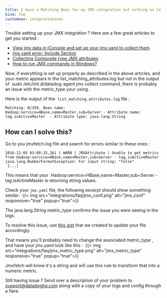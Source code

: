 ```yaml
---
title: I Have a Matching Bean for my JMX integration but nothing on Collect !
kind: faq
customnav: integrationsnav
---
```



Trouble setting up your JMX integration ? Here are a few great articles to get you started : 

* [View jmx data in jConsole and set up your jmx.yaml to collect them](/integrations/faq/view-jmx-data-in-jconsole-and-set-up-your-jmx-yaml-to-collect-them)
* [jmx.yaml error: Include Section](/integrations/faq/jmx-yaml-error-include-section)
* [Collecting Composite type JMX attributes](/integrations/faq/collecting-composite-type-jmx-attributes)
* [How to run JMX commands in Windows?](/integrations/faq/how-to-run-jmx-commands-in-windows)

Now, if everything is set up properly as described in the above articles, and your metric appears in the list_matching_attributes.log but not in the output of  sudo /etc/init.d/datadog-agent jmx collect command, there is probably an issue with the metric_type your using. 

Here is the output of the  `list_matching_attributes.log` file :
```
Matching: 0/350. Bean name: Hadoop:service=HBase,name=Master,sub=Server - Attribute name: tag.isActiveMaster  - Attribute type: java.lang.String
```

## How can I solve this? 

Go to you jmxfetch.log file and search for errors similar to these ones : 

```
2016-12-05 03:08:33,261 | WARN | JMXAttribute | Unable to get metrics from Hadoop:service=HBase,name=Master,sub=Server - tag.isActiveMaster
java.lang.NumberFormatException: For input string: "false"
 [...]
```

This means that your  Hadoop:service=HBase,name=Master,sub=Server - tag.isActiveMaster is returning string values.

Check your `jmx.yaml` file, the following excerpt should show something similar: 
{{< img src="integrations/faq/jmx_conf.png" alt="jmx_conf" responsive="true" popup="true">}}



The java.lang.String metric_type confirms the issue you were seeing in the logs. 

To resolve this issue, use [this gist](https://github.com/DataDog/jmxfetch/blob/master/src/test/resources/jmx.yaml#L32-L37) that we created to update your file accordingly. 

That means you'll probably need to change the associated metric_type , and have your jmx.yaml look like this : 
{{< img src="integrations/faq/jmx_metric_type.png" alt="jmx_metric_type" responsive="true" popup="true">}}

Jmxfetch will know it's a string and will use this rule to transform that into a numeric metric. 

Still having issue ? Send over a description of your problem to support@datadoghq.com along with a copy of your logs and config through a flare. 
